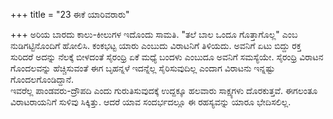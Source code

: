 +++
title = "23 ಈಕೆ ಯಾರಿವರಾರು"

+++
ಅರಿಯ ಬಾರದು ಕಾಲು-ಕೀಲುಗಳ ಇದೊಂದು ಸಾಮತಿ. "ತಲೆ ಬಾಲ ಒಂದೂ ಗೊತ್ತಾಗೊಲ್ಲ" ಎಂಬ ನುಡಿಗಟ್ಟಿನೊಂದಿಗೆ  ಹೋಲಿಸಿ. ಕಂಕಭಟ್ಟ ಯಾರು ಎಂಬುದು ವಿರಾಟನಿಗೆ ತಿಳಿಯದು. ಅವನಿಗೆ ಏಟು ಬಿದ್ದು ರಕ್ತ ಸುರಿದರೆ ಅದನ್ನು ನೆಲಕ್ಕೆ ಬೀಳದಂತೆ ಸೈರಂಧ್ರಿ ಏಕೆ ಮಧ್ಯೆ ಬಂದಳು ಎಂಬುದೂ ಅವನಿಗೆ ಸಮಸ್ಯೆಯೇ. ಸೈರಂಧ್ರಿ ವಿರಾಟನ ಗೊಂದಲವನ್ನು ಹೆಚ್ಚಿಸುವಂತೆ ಈಗ ಬೃಹನ್ನಳೆ ಇದನ್ನೆಲ್ಲ ಸೈರಿಸುವುದಿಲ್ಲ ಎಂದಾಗ ವಿರಾಟನು ಇನ್ನಷ್ಟು ಗೊಂದಲಗೊಂಡಿದ್ದಾನೆ.  
ಇವರೆಲ್ಲ ಪಾಂಡವರು-ದ್ರೌಪದಿ ಎಂದು ಗುರುತಿಸುವುದಕ್ಕೆ ಉದ್ದಕ್ಕೂ ಹಲವಾರು ಸಾಕ್ಷ್ಯಗಳು ದೊರಕುತ್ತವೆ. ಈಗಲಂತೂ ವಿರಾಟರಾಯನಿಗೆ ಸುಳಿವು ಸಿಕ್ಕಿತ್ತು. ಆದರೆ ಯಾವ ಸಂದರ್ಭದಲ್ಲೂ ಈ ರಹಸ್ಯವನ್ನು ಯಾರೂ ಭೇದಿಸಲಿಲ್ಲ.